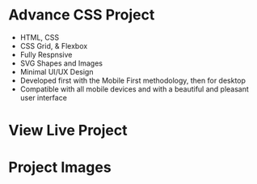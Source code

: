 # Advance CSS Project

- HTML, CSS
- CSS Grid, & Flexbox
- Fully Respnsive
- SVG Shapes and Images
- Minimal UI/UX Design
- Developed first with the Mobile First methodology, then for desktop
- Compatible with all mobile devices and with a beautiful and pleasant user interface

# View Live Project


# Project Images
